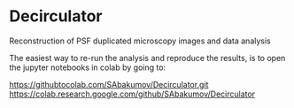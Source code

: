 # Decirculator
Reconstruction of PSF duplicated microscopy images and data analysis

The easiest way to re-run the analysis and reproduce the results, is to open the jupyter notebooks in colab by going to:

[https://githubtocolab.com/SAbakumov/Decirculator.git
](https://colab.research.google.com/github/SAbakumov/Decirculator)https://colab.research.google.com/github/SAbakumov/Decirculator
